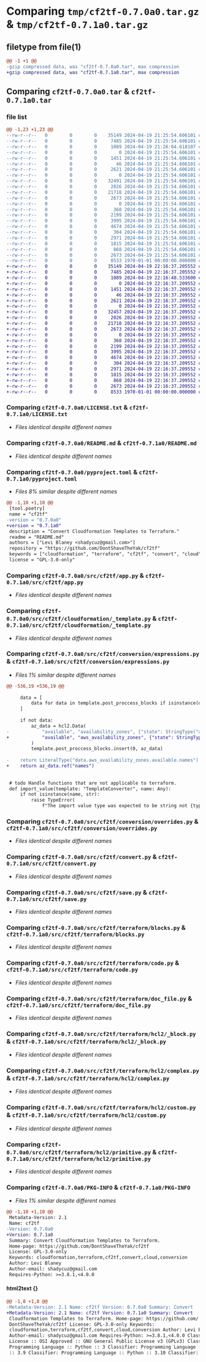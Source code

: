 # Comparing `tmp/cf2tf-0.7.0a0.tar.gz` & `tmp/cf2tf-0.7.1a0.tar.gz`

## filetype from file(1)

```diff
@@ -1 +1 @@
-gzip compressed data, was "cf2tf-0.7.0a0.tar", max compression
+gzip compressed data, was "cf2tf-0.7.1a0.tar", max compression
```

## Comparing `cf2tf-0.7.0a0.tar` & `cf2tf-0.7.1a0.tar`

### file list

```diff
@@ -1,23 +1,23 @@
--rw-r--r--   0        0        0    35149 2024-04-19 21:25:54.606101 cf2tf-0.7.0a0/LICENSE.txt
--rw-r--r--   0        0        0     7485 2024-04-19 21:25:54.606101 cf2tf-0.7.0a0/README.md
--rw-r--r--   0        0        0     1089 2024-04-19 21:26:04.618107 cf2tf-0.7.0a0/pyproject.toml
--rw-r--r--   0        0        0        0 2024-04-19 21:25:54.606101 cf2tf-0.7.0a0/src/cf2tf/__init__.py
--rw-r--r--   0        0        0     1451 2024-04-19 21:25:54.606101 cf2tf-0.7.0a0/src/cf2tf/app.py
--rw-r--r--   0        0        0       46 2024-04-19 21:25:54.606101 cf2tf-0.7.0a0/src/cf2tf/cloudformation/__init__.py
--rw-r--r--   0        0        0     2621 2024-04-19 21:25:54.606101 cf2tf-0.7.0a0/src/cf2tf/cloudformation/_template.py
--rw-r--r--   0        0        0        0 2024-04-19 21:25:54.606101 cf2tf-0.7.0a0/src/cf2tf/conversion/__init__.py
--rw-r--r--   0        0        0    32491 2024-04-19 21:25:54.606101 cf2tf-0.7.0a0/src/cf2tf/conversion/expressions.py
--rw-r--r--   0        0        0     2026 2024-04-19 21:25:54.606101 cf2tf-0.7.0a0/src/cf2tf/conversion/overrides.py
--rw-r--r--   0        0        0    21718 2024-04-19 21:25:54.606101 cf2tf-0.7.0a0/src/cf2tf/convert.py
--rw-r--r--   0        0        0     2673 2024-04-19 21:25:54.606101 cf2tf-0.7.0a0/src/cf2tf/save.py
--rw-r--r--   0        0        0        0 2024-04-19 21:25:54.606101 cf2tf-0.7.0a0/src/cf2tf/terraform/__init__.py
--rw-r--r--   0        0        0      368 2024-04-19 21:25:54.606101 cf2tf-0.7.0a0/src/cf2tf/terraform/_configuration.py
--rw-r--r--   0        0        0     2199 2024-04-19 21:25:54.606101 cf2tf-0.7.0a0/src/cf2tf/terraform/blocks.py
--rw-r--r--   0        0        0     3995 2024-04-19 21:25:54.606101 cf2tf-0.7.0a0/src/cf2tf/terraform/code.py
--rw-r--r--   0        0        0     4674 2024-04-19 21:25:54.606101 cf2tf-0.7.0a0/src/cf2tf/terraform/doc_file.py
--rw-r--r--   0        0        0      304 2024-04-19 21:25:54.606101 cf2tf-0.7.0a0/src/cf2tf/terraform/hcl2/__init__.py
--rw-r--r--   0        0        0     2971 2024-04-19 21:25:54.606101 cf2tf-0.7.0a0/src/cf2tf/terraform/hcl2/_block.py
--rw-r--r--   0        0        0     1815 2024-04-19 21:25:54.606101 cf2tf-0.7.0a0/src/cf2tf/terraform/hcl2/complex.py
--rw-r--r--   0        0        0      868 2024-04-19 21:25:54.606101 cf2tf-0.7.0a0/src/cf2tf/terraform/hcl2/custom.py
--rw-r--r--   0        0        0     2673 2024-04-19 21:25:54.606101 cf2tf-0.7.0a0/src/cf2tf/terraform/hcl2/primitive.py
--rw-r--r--   0        0        0     8533 1970-01-01 00:00:00.000000 cf2tf-0.7.0a0/PKG-INFO
+-rw-r--r--   0        0        0    35149 2024-04-19 22:16:37.205552 cf2tf-0.7.1a0/LICENSE.txt
+-rw-r--r--   0        0        0     7485 2024-04-19 22:16:37.205552 cf2tf-0.7.1a0/README.md
+-rw-r--r--   0        0        0     1089 2024-04-19 22:16:48.533600 cf2tf-0.7.1a0/pyproject.toml
+-rw-r--r--   0        0        0        0 2024-04-19 22:16:37.209552 cf2tf-0.7.1a0/src/cf2tf/__init__.py
+-rw-r--r--   0        0        0     1451 2024-04-19 22:16:37.209552 cf2tf-0.7.1a0/src/cf2tf/app.py
+-rw-r--r--   0        0        0       46 2024-04-19 22:16:37.209552 cf2tf-0.7.1a0/src/cf2tf/cloudformation/__init__.py
+-rw-r--r--   0        0        0     2621 2024-04-19 22:16:37.209552 cf2tf-0.7.1a0/src/cf2tf/cloudformation/_template.py
+-rw-r--r--   0        0        0        0 2024-04-19 22:16:37.209552 cf2tf-0.7.1a0/src/cf2tf/conversion/__init__.py
+-rw-r--r--   0        0        0    32457 2024-04-19 22:16:37.209552 cf2tf-0.7.1a0/src/cf2tf/conversion/expressions.py
+-rw-r--r--   0        0        0     2026 2024-04-19 22:16:37.209552 cf2tf-0.7.1a0/src/cf2tf/conversion/overrides.py
+-rw-r--r--   0        0        0    21718 2024-04-19 22:16:37.209552 cf2tf-0.7.1a0/src/cf2tf/convert.py
+-rw-r--r--   0        0        0     2673 2024-04-19 22:16:37.209552 cf2tf-0.7.1a0/src/cf2tf/save.py
+-rw-r--r--   0        0        0        0 2024-04-19 22:16:37.209552 cf2tf-0.7.1a0/src/cf2tf/terraform/__init__.py
+-rw-r--r--   0        0        0      368 2024-04-19 22:16:37.209552 cf2tf-0.7.1a0/src/cf2tf/terraform/_configuration.py
+-rw-r--r--   0        0        0     2199 2024-04-19 22:16:37.209552 cf2tf-0.7.1a0/src/cf2tf/terraform/blocks.py
+-rw-r--r--   0        0        0     3995 2024-04-19 22:16:37.209552 cf2tf-0.7.1a0/src/cf2tf/terraform/code.py
+-rw-r--r--   0        0        0     4674 2024-04-19 22:16:37.209552 cf2tf-0.7.1a0/src/cf2tf/terraform/doc_file.py
+-rw-r--r--   0        0        0      304 2024-04-19 22:16:37.209552 cf2tf-0.7.1a0/src/cf2tf/terraform/hcl2/__init__.py
+-rw-r--r--   0        0        0     2971 2024-04-19 22:16:37.209552 cf2tf-0.7.1a0/src/cf2tf/terraform/hcl2/_block.py
+-rw-r--r--   0        0        0     1815 2024-04-19 22:16:37.209552 cf2tf-0.7.1a0/src/cf2tf/terraform/hcl2/complex.py
+-rw-r--r--   0        0        0      868 2024-04-19 22:16:37.209552 cf2tf-0.7.1a0/src/cf2tf/terraform/hcl2/custom.py
+-rw-r--r--   0        0        0     2673 2024-04-19 22:16:37.209552 cf2tf-0.7.1a0/src/cf2tf/terraform/hcl2/primitive.py
+-rw-r--r--   0        0        0     8533 1970-01-01 00:00:00.000000 cf2tf-0.7.1a0/PKG-INFO
```

### Comparing `cf2tf-0.7.0a0/LICENSE.txt` & `cf2tf-0.7.1a0/LICENSE.txt`

 * *Files identical despite different names*

### Comparing `cf2tf-0.7.0a0/README.md` & `cf2tf-0.7.1a0/README.md`

 * *Files identical despite different names*

### Comparing `cf2tf-0.7.0a0/pyproject.toml` & `cf2tf-0.7.1a0/pyproject.toml`

 * *Files 8% similar despite different names*

```diff
@@ -1,10 +1,10 @@
 [tool.poetry]
 name = "cf2tf"
-version = "0.7.0a0"
+version = "0.7.1a0"
 description = "Convert Cloudformation Templates to Terraform."
 readme = "README.md"
 authors = ["Levi Blaney <shadycuz@gmail.com>"]
 repository = "https://github.com/DontShaveTheYak/cf2tf"
 keywords = ["cloudformation", "terraform", "cf2tf", "convert", "cloud", "conversion"]
 license = "GPL-3.0-only"
```

### Comparing `cf2tf-0.7.0a0/src/cf2tf/app.py` & `cf2tf-0.7.1a0/src/cf2tf/app.py`

 * *Files identical despite different names*

### Comparing `cf2tf-0.7.0a0/src/cf2tf/cloudformation/_template.py` & `cf2tf-0.7.1a0/src/cf2tf/cloudformation/_template.py`

 * *Files identical despite different names*

### Comparing `cf2tf-0.7.0a0/src/cf2tf/conversion/expressions.py` & `cf2tf-0.7.1a0/src/cf2tf/conversion/expressions.py`

 * *Files 1% similar despite different names*

```diff
@@ -536,19 +536,19 @@
 
     data = [
         data for data in template.post_proccess_blocks if isinstance(data, hcl2.Data)
     ]
 
     if not data:
         az_data = hcl2.Data(
-            "available", "availability_zones", {"state": StringType("available")}
+            "available", "aws_availability_zones", {"state": StringType("available")}
         )
         template.post_proccess_blocks.insert(0, az_data)
 
-    return LiteralType("data.aws_availability_zones.available.names")
+    return az_data.ref("names")
 
 
 # todo Handle functions that are not applicable to terraform.
 def import_value(template: "TemplateConverter", name: Any):
     if not isinstance(name, str):
         raise TypeError(
             f"The import value type was expected to be string not {type(name)}"
```

### Comparing `cf2tf-0.7.0a0/src/cf2tf/conversion/overrides.py` & `cf2tf-0.7.1a0/src/cf2tf/conversion/overrides.py`

 * *Files identical despite different names*

### Comparing `cf2tf-0.7.0a0/src/cf2tf/convert.py` & `cf2tf-0.7.1a0/src/cf2tf/convert.py`

 * *Files identical despite different names*

### Comparing `cf2tf-0.7.0a0/src/cf2tf/save.py` & `cf2tf-0.7.1a0/src/cf2tf/save.py`

 * *Files identical despite different names*

### Comparing `cf2tf-0.7.0a0/src/cf2tf/terraform/blocks.py` & `cf2tf-0.7.1a0/src/cf2tf/terraform/blocks.py`

 * *Files identical despite different names*

### Comparing `cf2tf-0.7.0a0/src/cf2tf/terraform/code.py` & `cf2tf-0.7.1a0/src/cf2tf/terraform/code.py`

 * *Files identical despite different names*

### Comparing `cf2tf-0.7.0a0/src/cf2tf/terraform/doc_file.py` & `cf2tf-0.7.1a0/src/cf2tf/terraform/doc_file.py`

 * *Files identical despite different names*

### Comparing `cf2tf-0.7.0a0/src/cf2tf/terraform/hcl2/_block.py` & `cf2tf-0.7.1a0/src/cf2tf/terraform/hcl2/_block.py`

 * *Files identical despite different names*

### Comparing `cf2tf-0.7.0a0/src/cf2tf/terraform/hcl2/complex.py` & `cf2tf-0.7.1a0/src/cf2tf/terraform/hcl2/complex.py`

 * *Files identical despite different names*

### Comparing `cf2tf-0.7.0a0/src/cf2tf/terraform/hcl2/custom.py` & `cf2tf-0.7.1a0/src/cf2tf/terraform/hcl2/custom.py`

 * *Files identical despite different names*

### Comparing `cf2tf-0.7.0a0/src/cf2tf/terraform/hcl2/primitive.py` & `cf2tf-0.7.1a0/src/cf2tf/terraform/hcl2/primitive.py`

 * *Files identical despite different names*

### Comparing `cf2tf-0.7.0a0/PKG-INFO` & `cf2tf-0.7.1a0/PKG-INFO`

 * *Files 1% similar despite different names*

```diff
@@ -1,10 +1,10 @@
 Metadata-Version: 2.1
 Name: cf2tf
-Version: 0.7.0a0
+Version: 0.7.1a0
 Summary: Convert Cloudformation Templates to Terraform.
 Home-page: https://github.com/DontShaveTheYak/cf2tf
 License: GPL-3.0-only
 Keywords: cloudformation,terraform,cf2tf,convert,cloud,conversion
 Author: Levi Blaney
 Author-email: shadycuz@gmail.com
 Requires-Python: >=3.8.1,<4.0.0
```

#### html2text {}

```diff
@@ -1,8 +1,8 @@
-Metadata-Version: 2.1 Name: cf2tf Version: 0.7.0a0 Summary: Convert
+Metadata-Version: 2.1 Name: cf2tf Version: 0.7.1a0 Summary: Convert
 Cloudformation Templates to Terraform. Home-page: https://github.com/
 DontShaveTheYak/cf2tf License: GPL-3.0-only Keywords:
 cloudformation,terraform,cf2tf,convert,cloud,conversion Author: Levi Blaney
 Author-email: shadycuz@gmail.com Requires-Python: >=3.8.1,<4.0.0 Classifier:
 License :: OSI Approved :: GNU General Public License v3 (GPLv3) Classifier:
 Programming Language :: Python :: 3 Classifier: Programming Language :: Python
 :: 3.9 Classifier: Programming Language :: Python :: 3.10 Classifier:
```

